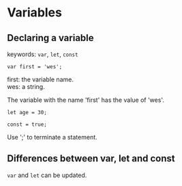 # Variables
## Declaring a variable

keywords: `var`, `let`, `const`

`var first = 'wes';`

first: the variable name.  
wes: a string.

The variable with the name 'first' has the value of 'wes'.  

`let age = 30;`

`const = true;`

Use ';' to terminate a statement.  

## Differences between var, let and const

`var` and `let` can be updated.  